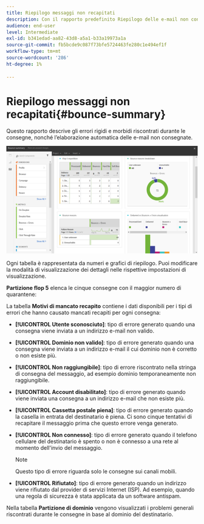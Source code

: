 ```yaml
---
title: Riepilogo messaggi non recapitati
description: Con il rapporto predefinito Riepilogo delle e-mail non consegnate, scopri lo stato delle campagne inviate e gli errori che potrebbero aver riscontrato.
audience: end-user
level: Intermediate
exl-id: b341edad-aa82-43d8-a5a1-b33a19973a1a
source-git-commit: fb5bcde9c087f73bfe5724463fe280c1e494ef1f
workflow-type: tm+mt
source-wordcount: '286'
ht-degree: 1%

---
```


# Riepilogo messaggi non recapitati{#bounce-summary}

Questo rapporto descrive gli errori rigidi e morbidi riscontrati durante le consegne, nonché l’elaborazione automatica delle e-mail non consegnate.

![](assets/campaign_reports_bounces.png)

Ogni tabella è rappresentata da numeri e grafici di riepilogo. Puoi modificare la modalità di visualizzazione dei dettagli nelle rispettive impostazioni di visualizzazione.

**Partizione flop 5** elenca le cinque consegne con il maggior numero di quarantene:

La tabella **Motivi di mancato recapito** contiene i dati disponibili per i tipi di errori che hanno causato mancati recapiti per ogni consegna:

* **[!UICONTROL Utente sconosciuto]**: tipo di errore generato quando una consegna viene inviata a un indirizzo e-mail non valido.
* **[!UICONTROL Dominio non valido]**: tipo di errore generato quando una consegna viene inviata a un indirizzo e-mail il cui dominio non è corretto o non esiste più.
* **[!UICONTROL Non raggiungibile]**: tipo di errore riscontrato nella stringa di consegna del messaggio, ad esempio dominio temporaneamente non raggiungibile.
* **[!UICONTROL Account disabilitato]**: tipo di errore generato quando viene inviata una consegna a un indirizzo e-mail che non esiste più.
* **[!UICONTROL Cassetta postale piena]**: tipo di errore generato quando la casella in entrata del destinatario è piena. Ci sono cinque tentativi di recapitare il messaggio prima che questo errore venga generato.
* **[!UICONTROL Non connesso]**: tipo di errore generato quando il telefono cellulare del destinatario è spento o non è connesso a una rete al momento dell&#39;invio del messaggio.

  >[!NOTE]
  >
  >Questo tipo di errore riguarda solo le consegne sui canali mobili.

* **[!UICONTROL Rifiutato]**: tipo di errore generato quando un indirizzo viene rifiutato dal provider di servizi Internet (ISP). Ad esempio, quando una regola di sicurezza è stata applicata da un software antispam.

Nella tabella **Partizione di dominio** vengono visualizzati i problemi generali riscontrati durante le consegne in base al dominio del destinatario.

